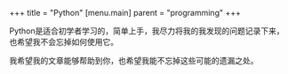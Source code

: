 +++
title = "Python"
[menu.main]
    parent = "programming"
+++

Python是适合初学者学习的，简单上手，我尽力将我的我发现的问题记录下来，也希望我不会忘掉如何使用它。

我希望我的文章能够帮助到你，也希望我能不忘掉这些可能的遗漏之处。